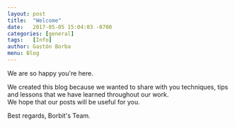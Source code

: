 ```yaml
---
layout: post
title:  "Welcome"
date:   2017-05-05 15:04:03 -0700
categories:	[general]
tags:	[Info]
author: Gastón Borba
menu: Blog
---
```


We are so happy you're here.   

We created this blog because we wanted to share with you techniques, tips and lessons that we have learned throughout our work.    
We hope that our posts will be useful for you.

Best regards, Borbit's Team.
